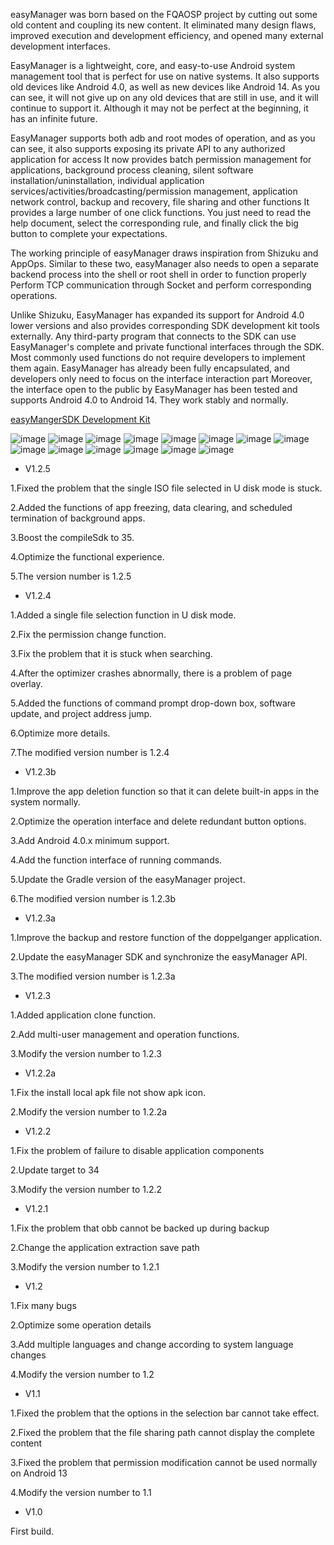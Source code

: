 easyManager was born based on the FQAOSP project by cutting out some old content and coupling its new content. It eliminated many design flaws, improved execution and development efficiency, and opened many external development interfaces.

EasyManager is a lightweight, core, and easy-to-use Android system management tool that is perfect for use on native systems. It also supports old devices like Android 4.0, as well as new devices like Android 14. As you can see, it will not give up on any old devices that are still in use, and it will continue to support it. Although it may not be perfect at the beginning, it has an infinite future.

EasyManager supports both adb and root modes of operation, and as you can see, it also supports exposing its private API to any authorized application for access
It now provides batch permission management for applications, background process cleaning, silent software installation/uninstallation, individual application services/activities/broadcasting/permission management, application network control, backup and recovery, file sharing and other functions
It provides a large number of one click functions. You just need to read the help document, select the corresponding rule, and finally click the big button to complete your expectations.

The working principle of easyManager draws inspiration from Shizuku and AppOps. Similar to these two, easyManager also needs to open a separate backend process into the shell or root shell in order to function properly
Perform TCP communication through Socket and perform corresponding operations.

Unlike Shizuku, EasyManager has expanded its support for Android 4.0 lower versions and also provides corresponding SDK development kit tools externally. Any third-party program that connects to the SDK can use EasyManager's complete and private functional interfaces through the SDK. Most commonly used functions do not require developers to implement them again. EasyManager has already been fully encapsulated, and developers only need to focus on the interface interaction part
Moreover, the interface open to the public by EasyManager has been tested and supports Android 4.0 to Android 14. They work stably and normally.


[easyMangerSDK Development Kit](https://github.com/MrsEWE44/easyManagerSDK)

![image](images/1.png) ![image](images/01.png) ![image](images/02.png) ![image](images/001.png)
![image](images/3.jpg) ![image](images/2.jpg) ![image](images/4.jpg) ![image](images/5.jpg)
![image](images/6.png) ![image](images/8.png) ![image](images/7.png) ![image](images/9.png)
![image](images/10.png) ![image](images/11.png)


- V1.2.5

1.Fixed the problem that the single ISO file selected in U disk mode is stuck.

2.Added the functions of app freezing, data clearing, and scheduled termination of background apps.

3.Boost the compileSdk to 35.

4.Optimize the functional experience.

5.The version number is 1.2.5


- V1.2.4

1.Added a single file selection function in U disk mode.

2.Fix the permission change function.

3.Fix the problem that it is stuck when searching.

4.After the optimizer crashes abnormally, there is a problem of page overlay.

5.Added the functions of command prompt drop-down box, software update, and project address jump.

6.Optimize more details.

7.The modified version number is 1.2.4



- V1.2.3b

1.Improve the app deletion function so that it can delete built-in apps in the system normally.

2.Optimize the operation interface and delete redundant button options.

3.Add Android 4.0.x minimum support.

4.Add the function interface of running commands.

5.Update the Gradle version of the easyManager project.

6.The modified version number is 1.2.3b


- V1.2.3a

1.Improve the backup and restore function of the doppelganger application.

2.Update the easyManager SDK and synchronize the easyManager API.

3.The modified version number is 1.2.3a


- V1.2.3

1.Added application clone function.

2.Add multi-user management and operation functions.

3.Modify the version number to 1.2.3


- V1.2.2a

1.Fix the install local apk file not show apk icon.

2.Modify the version number to 1.2.2a


- V1.2.2

1.Fix the problem of failure to disable application components

2.Update target to 34

3.Modify the version number to 1.2.2


- V1.2.1

1.Fix the problem that obb cannot be backed up during backup

2.Change the application extraction save path

3.Modify the version number to 1.2.1


- V1.2

1.Fix many bugs

2.Optimize some operation details

3.Add multiple languages and change according to system language changes

4.Modify the version number to 1.2


- V1.1

1.Fixed the problem that the options in the selection bar cannot take effect.

2.Fixed the problem that the file sharing path cannot display the complete content

3.Fixed the problem that permission modification cannot be used normally on Android 13

4.Modify the version number to 1.1



- V1.0

First build.